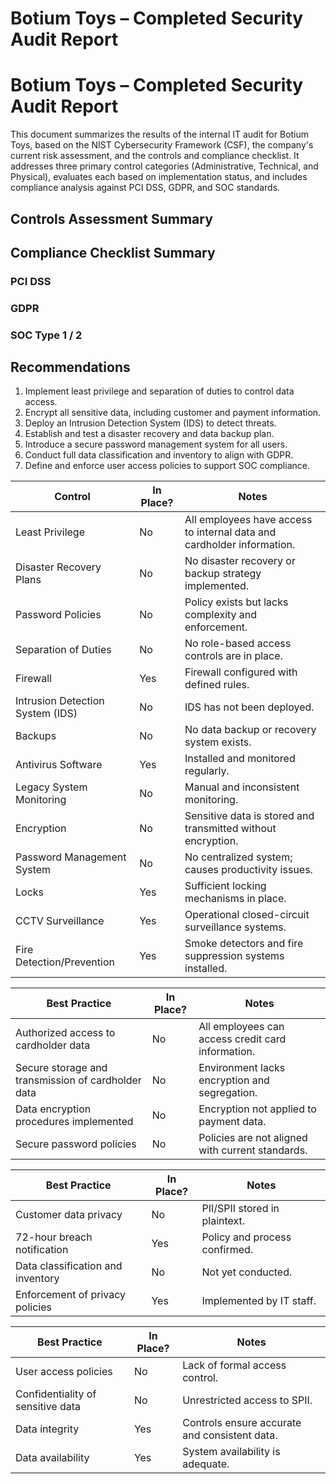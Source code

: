 # Botium Toys – Completed Security Audit Report

# Botium Toys – Completed Security Audit Report

This document summarizes the results of the internal IT audit for Botium Toys, based on the NIST Cybersecurity Framework (CSF), the company's current risk assessment, and the controls and compliance checklist. It addresses three primary control categories (Administrative, Technical, and Physical), evaluates each based on implementation status, and includes compliance analysis against PCI DSS, GDPR, and SOC standards.

## Controls Assessment Summary

## Compliance Checklist Summary

### PCI DSS

### GDPR

### SOC Type 1 / 2

## Recommendations

1. Implement least privilege and separation of duties to control data access.
2. Encrypt all sensitive data, including customer and payment information.
3. Deploy an Intrusion Detection System (IDS) to detect threats.
4. Establish and test a disaster recovery and data backup plan.
5. Introduce a secure password management system for all users.
6. Conduct full data classification and inventory to align with GDPR.
7. Define and enforce user access policies to support SOC compliance.

| Control | In Place? | Notes |
| --- | --- | --- |
| Least Privilege | No | All employees have access to internal data and cardholder information. |
| Disaster Recovery Plans | No | No disaster recovery or backup strategy implemented. |
| Password Policies | No | Policy exists but lacks complexity and enforcement. |
| Separation of Duties | No | No role-based access controls are in place. |
| Firewall | Yes | Firewall configured with defined rules. |
| Intrusion Detection System (IDS) | No | IDS has not been deployed. |
| Backups | No | No data backup or recovery system exists. |
| Antivirus Software | Yes | Installed and monitored regularly. |
| Legacy System Monitoring | No | Manual and inconsistent monitoring. |
| Encryption | No | Sensitive data is stored and transmitted without encryption. |
| Password Management System | No | No centralized system; causes productivity issues. |
| Locks | Yes | Sufficient locking mechanisms in place. |
| CCTV Surveillance | Yes | Operational closed-circuit surveillance systems. |
| Fire Detection/Prevention | Yes | Smoke detectors and fire suppression systems installed. |

| Best Practice | In Place? | Notes |
| --- | --- | --- |
| Authorized access to cardholder data | No | All employees can access credit card information. |
| Secure storage and transmission of cardholder data | No | Environment lacks encryption and segregation. |
| Data encryption procedures implemented | No | Encryption not applied to payment data. |
| Secure password policies | No | Policies are not aligned with current standards. |

| Best Practice | In Place? | Notes |
| --- | --- | --- |
| Customer data privacy | No | PII/SPII stored in plaintext. |
| 72-hour breach notification | Yes | Policy and process confirmed. |
| Data classification and inventory | No | Not yet conducted. |
| Enforcement of privacy policies | Yes | Implemented by IT staff. |

| Best Practice | In Place? | Notes |
| --- | --- | --- |
| User access policies | No | Lack of formal access control. |
| Confidentiality of sensitive data | No | Unrestricted access to SPII. |
| Data integrity | Yes | Controls ensure accurate and consistent data. |
| Data availability | Yes | System availability is adequate. |
